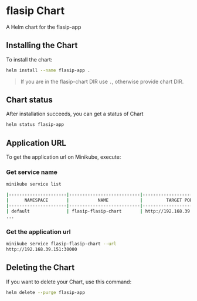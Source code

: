 # flasip Chart

A Helm chart for the flasip-app

## Installing the Chart

To install the chart:

```sh
helm install --name flasip-app .
```

> If you are in the flasip-chart DIR use `.`, otherwise provide chart DIR.

## Chart status

After installation succeeds, you can get a status of Chart

```sh
helm status flasip-app
```

## Application URL

To get the application url on Minikube, execute:

### Get service name

```sh
minikube service list

|----------------------|---------------------------|-----------------------------|-----|
|      NAMESPACE       |           NAME            |         TARGET PORT         | URL |
|----------------------|---------------------------|-----------------------------|-----|
| default              | flasip-flasip-chart       | http://192.168.39.151:30000 |
...
```

### Get the application url

```sh
minikube service flasip-flasip-chart --url
http://192.168.39.151:30000
```

## Deleting the Chart

If you want to delete your Chart, use this command:

```sh
helm delete --purge flasip-app
```
